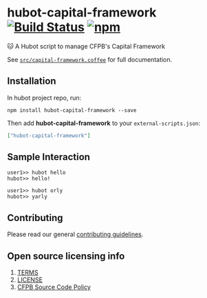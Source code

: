 # hubot-capital-framework [![Build Status](https://img.shields.io/travis/catops/hubot-capital-framework.svg?maxAge=2592000&style=flat-square)](https://travis-ci.org/catops/hubot-capital-framework) [![npm](https://img.shields.io/npm/v/hubot-capital-framework.svg?maxAge=2592000&style=flat-square)](https://www.npmjs.com/package/hubot-capital-framework)

:cat: A Hubot script to manage CFPB's Capital Framework

See [`src/capital-framework.coffee`](src/capital-framework.coffee) for full documentation.

## Installation

In hubot project repo, run:

`npm install hubot-capital-framework --save`

Then add **hubot-capital-framework** to your `external-scripts.json`:

```json
["hubot-capital-framework"]
```

## Sample Interaction

```
user1>> hubot hello
hubot>> hello!
```

```
user1>> hubot orly
hubot>> yarly
```

## Contributing

Please read our general [contributing guidelines](CONTRIBUTING.md).

## Open source licensing info
1. [TERMS](TERMS.md)
2. [LICENSE](LICENSE)
3. [CFPB Source Code Policy](https://github.com/cfpb/source-code-policy/)
